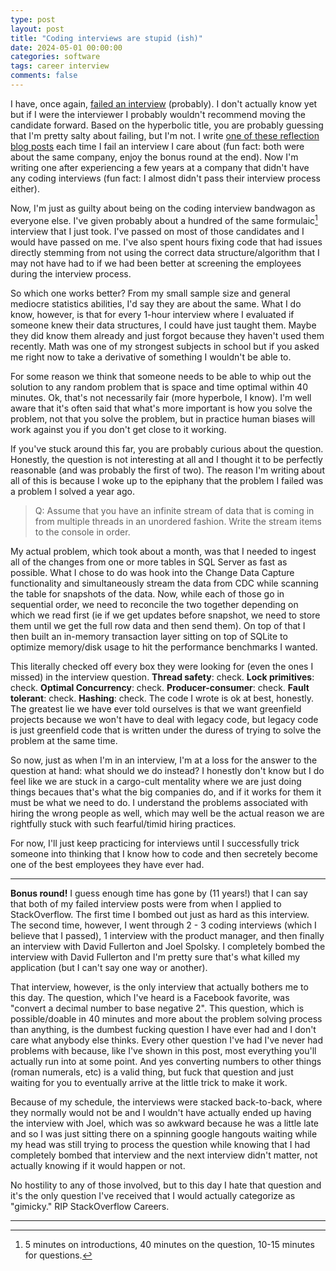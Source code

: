 ```yaml
---
type: post
layout: post
title: "Coding interviews are stupid (ish)"
date: 2024-05-01 00:00:00
categories: software
tags: career interview
comments: false
---
```


I have, once again, [failed an interview][1] (probably).
I don't actually know yet but if I were the interviewer I probably wouldn't recommend moving the
candidate forward. Based on the hyperbolic title, you are probably guessing that I'm pretty salty about failing, but I'm not. I write [one of these reflection blog posts][3] each time I fail an interview I care
about (fun fact: both were about the same company, enjoy the bonus round at the end). Now I'm writing one after experiencing a few years at a company that didn't have any coding interviews (fun fact: I almost didn't pass their interview process either).

Now, I'm just as guilty about being on the coding interview bandwagon as everyone else. I've given
probably about a hundred of the same formulaic[^1] interview that I just took. I've passed on most
of those candidates and I would have passed on me. I've also spent hours fixing code that had issues
directly stemming from not using the correct data structure/algorithm that I may not have had to
if we had been better at screening the employees during the interview process.

So which one works better? From my small sample size and general mediocre statistics abilities, 
I'd say they are about the same. What I do know, however, is that for every 1-hour interview where
I evaluated if someone knew their data structures, I could have just taught them. Maybe they did 
know them already and just forgot because they haven't used them recently. Math was one of my strongest
subjects in school but if you asked me right now to take a derivative of something I wouldn't be able to.

For some reason we think that someone needs to be able to whip out the solution to any random
problem that is space and time optimal within 40 minutes. Ok, that's not necessarily fair (more
hyperbole, I know). I'm well aware that it's often said that what's more important is how you solve
the problem, not that you solve the problem, but in practice human biases will work against you
if you don't get close to it working.

If you've stuck around this far, you are probably curious about the question. Honestly, the question
is not interesting at all and I thought it to be perfectly reasonable (and was probably the first of two).
The reason I'm writing about all of this is because I woke up to the epiphany that the problem I failed
was a problem I solved a year ago.

> Q: Assume that you have an infinite stream of data that is coming in from multiple threads in
> an unordered fashion. Write the stream items to the console in order.

My actual problem, which took about a month, was that I needed to ingest all of the changes
from one or more tables in SQL Server as fast as possible. What I chose to do was hook into
the Change Data Capture functionality and simultaneously stream the data from CDC while scanning
the table for snapshots of the data. Now, while each of those go in sequential order, we need to
reconcile the two together depending on which we read first (ie if we get updates before snapshot,
we need to store them until we get the full row data and then send them). On top of that I then built
an in-memory transaction layer sitting on top of SQLite to optimize memory/disk usage to hit the
performance benchmarks I wanted.

This literally checked off every box they were looking for (even the ones I missed) in the interview question.
**Thread safety**: check. 
**Lock primitives**: check.
**Optimal Concurrency**: check.
**Producer-consumer**: check.
**Fault tolerant**: check.
**Hashing**: check.
The code I wrote is ok at best, honestly. The greatest lie we have ever told ourselves is that we want greenfield projects because we won't have to deal with legacy code, but legacy code is just greenfield code that is written under the duress of trying to solve the problem at the same time.

So now, just as when I'm in an interview, I'm at a loss for the answer to the question at hand:
what should we do instead? I honestly don't know but I do feel like we are stuck in a cargo-cult
mentality where we are just doing things becaues that's what the big companies do, and if it works
for them it must be what we need to do. I understand the problems associated with hiring the wrong
people as well, which may well be the actual reason we are rightfully stuck with such fearful/timid
hiring practices.

For now, I'll just keep practicing for interviews until I successfully trick someone into thinking
that I know how to code and then secretely become one of the best employees they have ever had.

---

**Bonus round!** I guess enough time has gone by (11 years!) that I can say that both of my failed
interview posts were from when I applied to StackOverflow. The first time I bombed out just as hard
as this interview. The second time, however, I went through 2 - 3 coding interviews (which I believe
that I passed), 1 interview with the product manager, and then finally an interview with David Fullerton
and Joel Spolsky. I completely bombed the interview with David Fullerton and I'm pretty sure that's
what killed my application (but I can't say one way or another).

That interview, however, is the only interview that actually bothers me to this day. The question, 
which I've heard is a Facebook favorite, was "convert a decimal number to base negative 2". 
This question, which is possible/doable in 40 minutes and more about the problem solving process than anything,
is the dumbest fucking question I have ever had and I don't care what anybody else thinks. Every other
question I've had I've never had problems with because, like I've shown in this post, most everything
you'll actually run into at some point. And yes converting numbers to other things (roman numerals, etc)
is a valid thing, but fuck that question and just waiting for you to eventually arrive at the
little trick to make it work.

Because of my schedule, the interviews were stacked back-to-back, where they normally would not be
and I wouldn't have actually ended up having the interview with Joel, which was so awkward because he
was a little late and so I was just sitting there on a spinning google hangouts waiting while my head
was still trying to process the question while knowing that I had completely bombed that interview
and the next interview didn't matter, not actually knowing if it would happen or not.

No hostility to any of those involved, but to this day I hate that question and it's the only
question I've received that I would actually categorize as "gimicky." RIP StackOverflow Careers.

---

[^1]: 5 minutes on introductions, 40 minutes on the question, 10-15 minutes for questions.

[1]: /_posts/2013-04-19-Post-mortem-of-my-failed-interview.html
[2]: https://www.amazon.com/Cracking-Coding-Interview-Programming-Questions/dp/0984782850
[3]: /_posts/2013-05-28-Always-finish.html
[4]: /_posts/2016-02-25-always-learn-something-from-an-interview.md